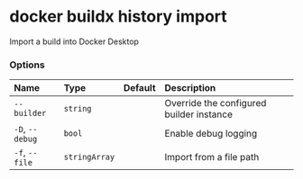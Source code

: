 # docker buildx history import

<!---MARKER_GEN_START-->
Import a build into Docker Desktop

### Options

| Name            | Type          | Default | Description                              |
|:----------------|:--------------|:--------|:-----------------------------------------|
| `--builder`     | `string`      |         | Override the configured builder instance |
| `-D`, `--debug` | `bool`        |         | Enable debug logging                     |
| `-f`, `--file`  | `stringArray` |         | Import from a file path                  |


<!---MARKER_GEN_END-->

